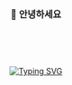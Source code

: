 <div align=center><h3>👋 안녕하세요 </h3></div> 

<div align=center>
<br><br><br>

[![Typing SVG](https://readme-typing-svg.herokuapp.com?font=sansserif&color=f6f8fa&size=17&center=true&vCenter=true&width=450&height=53&lines=welcome👀)](https://git.io/typing-svg)
<br><br><br>

